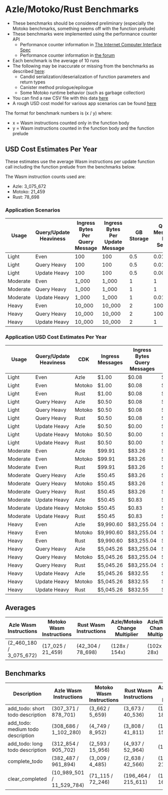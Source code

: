# Azle/Motoko/Rust Benchmarks

-   These benchmarks should be considered preliminary (especially the Motoko benchmarks, something seems off with the function prelude)
-   These benchmarks were implemented using the performance counter API
    -   Performance counter information in [The Internet Computer Interface Spec](https://internetcomputer.org/docs/current/references/ic-interface-spec/#system-api-imports)
    -   Performance counter information in [the forum](https://forum.dfinity.org/t/introducing-performance-counter-on-the-internet-computer/14027)
-   Each benchmark is the average of 10 runs
-   The following may be inaccurate or missing from the benchmarks as described [here](https://forum.dfinity.org/t/introducing-performance-counter-on-the-internet-computer/14027):
    -   Candid serialization/deserialization of function parameters and return types
    -   Canister method prologue/epilogue
    -   Some Motoko runtime behavior (such as garbage collection)
-   You can find a raw CSV file with this data [here](./benchmarks.csv)
-   A rough USD cost model for various app scenarios can be found [here](https://docs.google.com/spreadsheets/d/1PQ53R9hYE1fuMB_z-Bl6dyymm7end7rVJ85TvGEh0BQ)

The format for benchmark numbers is (x / y) where:

-   x = Wasm instructions counted only in the function body
-   y = Wasm instructions counted in the function body and the function prelude

## USD Cost Estimates Per Year

These estimates use the average Wasm instructions per update function call including the function prelude from the benchmarks below.

The Wasm instruction counts used are:

-   Azle: 3_075_672
-   Motoko: 21_459
-   Rust: 78_698

### Application Scenarios

| Usage    | Query/Update Heaviness | Ingress Bytes Per Query Message | Ingress Bytes Per Update Message | GB Storage | Query Messages Per Second | Update Messages Per Second | Xnet Calls Per Second | Xnet Call Bytes |
| -------- | ---------------------- | ------------------------------- | -------------------------------- | ---------- | ------------------------- | -------------------------- | --------------------- | --------------- |
| Light    | Even                   | 100                             | 100                              | 0.5        | 0.01                      | 0.01                       | 0.001                 | 20              |
| Light    | Query Heavy            | 100                             | 100                              | 0.5        | 0.01                      | 0.0001                     | 0.001                 | 20              |
| Light    | Update Heavy           | 100                             | 100                              | 0.5        | 0.0001                    | 0.01                       | 0.001                 | 20              |
| Moderate | Even                   | 1_000                           | 1_000                            | 1          | 1                         | 1                          | 0.1                   | 200             |
| Moderate | Query Heavy            | 1_000                           | 1_000                            | 1          | 1                         | 0.01                       | 0.1                   | 200             |
| Moderate | Update Heavy           | 1_000                           | 1_000                            | 1          | 0.01                      | 1                          | 0.1                   | 200             |
| Heavy    | Even                   | 10_000                          | 10_000                           | 2          | 100                       | 100                        | 10                    | 2_000           |
| Heavy    | Query Heavy            | 10_000                          | 10_000                           | 2          | 100                       | 1                          | 10                    | 2_000           |
| Heavy    | Update Heavy           | 10_000                          | 10_000                           | 2          | 1                         | 100                        | 10                    | 2_000           |

### Application USD Cost Estimates Per Year

| Usage    | Query/Update Heaviness | CDK    | Ingress Messages | Ingress Bytes Query Messages | Ingress Bytes Update Messages | Update Messages | Update Instructions | Xnet Calls | Xnet Byte Transmission | GB Storage | Total Cost  |
| -------- | ---------------------- | ------ | ---------------- | ---------------------------- | ----------------------------- | --------------- | ------------------- | ---------- | ---------------------- | ---------- | ----------- |
| Light    | Even                   | Azle   | $1.00            | $0.08                        | $0.08                         | $0.25           | $0.51               | $0.01      | $0.00                  | $2.64      | $4.58       |
| Light    | Even                   | Motoko | $1.00            | $0.08                        | $0.08                         | $0.25           | $0.00               | $0.01      | $0.00                  | $2.64      | $4.07       |
| Light    | Even                   | Rust   | $1.00            | $0.08                        | $0.08                         | $0.25           | $0.01               | $0.01      | $0.00                  | $2.64      | $4.08       |
| Light    | Query Heavy            | Azle   | $0.50            | $0.08                        | $0.00                         | $0.00           | $0.01               | $0.01      | $0.00                  | $2.64      | $3.25       |
| Light    | Query Heavy            | Motoko | $0.50            | $0.08                        | $0.00                         | $0.00           | $0.00               | $0.01      | $0.00                  | $2.64      | $3.25       |
| Light    | Query Heavy            | Rust   | $0.50            | $0.08                        | $0.00                         | $0.00           | $0.00               | $0.01      | $0.00                  | $2.64      | $3.25       |
| Light    | Update Heavy           | Azle   | $0.50            | $0.00                        | $0.08                         | $0.25           | $0.51               | $0.01      | $0.00                  | $2.64      | $4.00       |
| Light    | Update Heavy           | Motoko | $0.50            | $0.00                        | $0.08                         | $0.25           | $0.00               | $0.01      | $0.00                  | $2.64      | $3.49       |
| Light    | Update Heavy           | Rust   | $0.50            | $0.00                        | $0.08                         | $0.25           | $0.01               | $0.01      | $0.00                  | $2.64      | $3.50       |
| Moderate | Even                   | Azle   | $99.91           | $83.26                       | $83.26                        | $24.56          | $51.21              | $1.08      | $0.83                  | $5.29      | $349.39     |
| Moderate | Even                   | Motoko | $99.91           | $83.26                       | $83.26                        | $24.56          | $0.36               | $1.08      | $0.83                  | $5.29      | $298.54     |
| Moderate | Even                   | Rust   | $99.91           | $83.26                       | $83.26                        | $24.56          | $1.31               | $1.08      | $0.83                  | $5.29      | $299.49     |
| Moderate | Query Heavy            | Azle   | $50.45           | $83.26                       | $0.83                         | $0.25           | $0.51               | $1.08      | $0.83                  | $5.29      | $142.50     |
| Moderate | Query Heavy            | Motoko | $50.45           | $83.26                       | $0.83                         | $0.25           | $0.00               | $1.08      | $0.83                  | $5.29      | $141.99     |
| Moderate | Query Heavy            | Rust   | $50.45           | $83.26                       | $0.83                         | $0.25           | $0.01               | $1.08      | $0.83                  | $5.29      | $142.00     |
| Moderate | Update Heavy           | Azle   | $50.45           | $0.83                        | $83.26                        | $24.56          | $51.21              | $1.08      | $0.83                  | $5.29      | $217.51     |
| Moderate | Update Heavy           | Motoko | $50.45           | $0.83                        | $83.26                        | $24.56          | $0.36               | $1.08      | $0.83                  | $5.29      | $166.66     |
| Moderate | Update Heavy           | Rust   | $50.45           | $0.83                        | $83.26                        | $24.56          | $1.31               | $1.08      | $0.83                  | $5.29      | $167.61     |
| Heavy    | Even                   | Azle   | $9,990.60        | $83,255.04                   | $83,255.04                    | $2,456.02       | $5,121.30           | $108.23    | $832.55                | $10.57     | $185,029.37 |
| Heavy    | Even                   | Motoko | $9,990.60        | $83,255.04                   | $83,255.04                    | $2,456.02       | $35.73              | $108.23    | $832.55                | $10.57     | $179,943.80 |
| Heavy    | Even                   | Rust   | $9,990.60        | $83,255.04                   | $83,255.04                    | $2,456.02       | $131.04             | $108.23    | $832.55                | $10.57     | $180,039.10 |
| Heavy    | Query Heavy            | Azle   | $5,045.26        | $83,255.04                   | $832.55                       | $24.56          | $51.21              | $108.23    | $832.55                | $10.57     | $90,159.97  |
| Heavy    | Query Heavy            | Motoko | $5,045.26        | $83,255.04                   | $832.55                       | $24.56          | $0.36               | $108.23    | $832.55                | $10.57     | $90,109.12  |
| Heavy    | Query Heavy            | Rust   | $5,045.26        | $83,255.04                   | $832.55                       | $24.56          | $1.31               | $108.23    | $832.55                | $10.57     | $90,110.07  |
| Heavy    | Update Heavy           | Azle   | $5,045.26        | $832.55                      | $83,255.04                    | $2,456.02       | $5,121.30           | $108.23    | $832.55                | $10.57     | $97,661.53  |
| Heavy    | Update Heavy           | Motoko | $5,045.26        | $832.55                      | $83,255.04                    | $2,456.02       | $35.73              | $108.23    | $832.55                | $10.57     | $92,575.96  |
| Heavy    | Update Heavy           | Rust   | $5,045.26        | $832.55                      | $83,255.04                    | $2,456.02       | $131.04             | $108.23    | $832.55                | $10.57     | $92,671.26  |

## Averages

| Azle Wasm Instructions  | Motoko Wasm Instructions | Rust Wasm Instructions | Azle/Motoko Change Multiplier | Azle/Rust Change Multiplier | Motoko/Azle Change Multiplier | Motoko/Rust Change Multiplier | Rust/Azle Change Multiplier | Rust/Motoko Change Multiplier |
| ----------------------- | ------------------------ | ---------------------- | ----------------------------- | --------------------------- | ----------------------------- | ----------------------------- | --------------------------- | ----------------------------- |
| (2_460_180 / 3_075_672) | (17_025 / 21_459)        | (42_304 / 78_698)      | (128x / 154x)                 | (102x / 28x)                | (-128x / -154x)               | (-1x / -6x)                   | (-102x / -28x)              | (1x / 6x)                     |

## Benchmarks

| Description                       | Azle Wasm Instructions    | Motoko Wasm Instructions | Rust Wasm Instructions | Azle/Motoko Change Multiplier | Azle/Rust Change Multiplier | Motoko/Azle Change Multiplier | Motoko/Rust Change Multiplier | Rust/Azle Change Multiplier | Rust/Motoko Change Multiplier |
| --------------------------------- | ------------------------- | ------------------------ | ---------------------- | ----------------------------- | --------------------------- | ----------------------------- | ----------------------------- | --------------------------- | ----------------------------- |
| add_todo: short todo description  | (307_371 / 878_701)       | (3_662 / 5_659)          | (3_673 / 40_536)       | (125x / 186x)                 | (99x / 22x)                 | (-125x / -186x)               | (-0x / -9x)                   | (-99x / -22x)               | (0x / 9x)                     |
| add_todo: medium todo description | (308_686 / 1_102_280)     | (4_749 / 8_952)          | (3_808 / 41_811)       | (113x / 154x)                 | (107x / 27x)                | (-113x / -154x)               | (-0x / -6x)                   | (-107x / -27x)              | (0x / 6x)                     |
| add_todo: long todo description   | (312_854 / 905_702)       | (2_593 / 15_956)         | (4_937 / 52_964)       | (121x / 57x)                  | (105x / 17x)                | (-121x / -57x)                | (-2x / -3x)                   | (-105x / -17x)              | (2x / 3x)                     |
| complete_todo                     | (382_487 / 961_894)       | (3_009 / 4_485)          | (2_638 / 42_566)       | (127x / 214x)                 | (145x / 23x)                | (-127x / -214x)               | (1x / -9x)                    | (-145x / -23x)              | (-1x / 9x)                    |
| clear_completed                   | (10_989_501 / 11_529_784) | (71_115 / 72_246)        | (196_464 / 215_611)    | (155x / 160x)                 | (56x / 53x)                 | (-155x / -160x)               | (-3x / -3x)                   | (-56x / -53x)               | (3x / 3x)                     |
